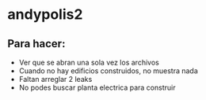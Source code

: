 # andypolis2

## Para hacer:

- Ver que se abran una sola vez los archivos
- Cuando no hay edificios construidos, no muestra nada
- Faltan arreglar 2 leaks
- No podes buscar planta electrica para construir
